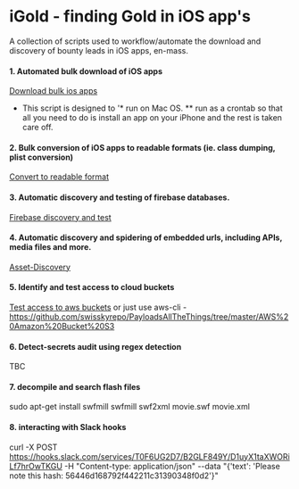 # iGold - finding Gold in iOS app's
A collection of scripts used to workflow/automate the download and discovery of bounty leads in iOS apps, en-mass. 

#### 1. Automated bulk download of iOS apps
  [Download bulk ios apps](https://github.com/SherlocksHat/bulk-download-ios-apps)
  * This script is designed to
  '* run on Mac OS.
  ** run as a crontab so that all you need to do is install an app on your iPhone and the rest is taken care off. 
#### 2. Bulk conversion of iOS apps to readable formats (ie. class dumping, plist conversion)
  [Convert to readable format](https://github.com/SherlocksHat/iOSGraudit)
#### 3. Automatic discovery and testing of firebase databases. 
  [Firebase discovery and test](https://github.com/SherlocksHat/firebase-search-connect)
#### 4. Automatic discovery and spidering of embedded urls, including APIs, media files and more. 
  [Asset-Discovery](https://github.com/SherlocksHat/iOS-grep-master)
#### 5. Identify and test access to cloud buckets 
  [Test access to aws buckets](https://github.com/SherlocksHat/aws-s3-objects-test/)
  or just use aws-cli - https://github.com/swisskyrepo/PayloadsAllTheThings/tree/master/AWS%20Amazon%20Bucket%20S3
#### 6. Detect-secrets audit using regex detection
  TBC
#### 7. decompile and search flash files
sudo apt-get install swfmill
swfmill swf2xml movie.swf movie.xml

#### 8. interacting with Slack hooks
curl -X POST https://hooks.slack.com/services/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 -H "Content-type: application/json" --data "{'text': 'Please note this hash: 56446d168792f442211c31390348f0d2'}"

